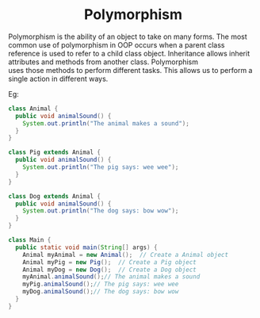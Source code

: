 <h1 align ="Center"> Polymorphism </h1>

Polymorphism is the ability of an object to take on many forms. The most common use of polymorphism in OOP occurs when  a parent class <br /> 
reference is used to refer to a child class object. Inheritance allows inherit attributes and methods from another class. Polymorphism <br /> 
uses those methods to perform different tasks. This allows us to perform a single action in different ways.

Eg:
```java
class Animal {
  public void animalSound() {
    System.out.println("The animal makes a sound");
  }
}

class Pig extends Animal {
  public void animalSound() {
    System.out.println("The pig says: wee wee");
  }
}

class Dog extends Animal {
  public void animalSound() {
    System.out.println("The dog says: bow wow");
  }
}

class Main {
  public static void main(String[] args) {
    Animal myAnimal = new Animal();  // Create a Animal object
    Animal myPig = new Pig();  // Create a Pig object
    Animal myDog = new Dog();  // Create a Dog object
    myAnimal.animalSound();// The animal makes a sound
    myPig.animalSound();// The pig says: wee wee
    myDog.animalSound();// The dog says: bow wow
  }
}

```
